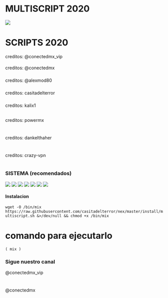  # MULTISCRIPT 2020
![](https://github.com/casitadelterror/nex/raw/master/install/multi.png)

# 
# SCRIPTS 2020
creditos: @conectedmx_vip
#### 
creditos: @conectedmx
### 
creditos: @alexmod80
### 
creditos: casitadelterror
### 
creditos: kalix1
## 
creditos: powermx
# 
creditos: dankelthaher
# 
creditos: crazy-vpn
# 
### SISTEMA (recomendados)
![](https://img.shields.io/badge/Ubuntu-16.04-orange)
![](https://img.shields.io/badge/Ubuntu-18.04-orange)
![](https://img.shields.io/badge/Ubuntu-19.04-orange)
![](https://img.shields.io/badge/Debian-7-red)
![](https://img.shields.io/badge/Debian-8-red)
![](https://img.shields.io/badge/Debian-9-red)
![](https://img.shields.io/badge/Debian-10-red)

#### Instalacion
`
wget -O /bin/mix https://raw.githubusercontent.com/casitadelterror/nex/master/install/multiscript.sh &>/dev/null && chmod +x /bin/mix
`
# comando para ejecutarlo
`
( mix )
`
### Sigue nuestro canal
@conectedmx_vip
# 
@conectedmx
# 
